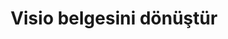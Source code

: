 ﻿---
title: Visio belgesini dönüştür
linktitle: Visio belgesini dönüştür
type: docs
weight: 40
url: /tr/python-java/converting/
description: Bu bölüm, Python via Java için Aspose.Diagram kullanarak Visio belgelerini dönüştürmek için olası tüm seçeneklerin açıklamasını içerir.
---
